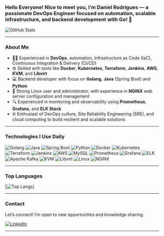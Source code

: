 ### Hello Everyone! Nice to meet you, I’m Daniel Rodrigues — a passionate DevOps Engineer focused on automation, scalable infrastructure, and backend development with Go! 🚀


![GitHub Stats](https://github-readme-stats.vercel.app/api?username=rodrigues-daniel&show_icons=true&bg_color=00000000)

---

### About Me

- 👨‍💻 Experienced in **DevOps**, automation, Infrastructure as Code (IaC), Continuous Integration & Delivery (CI/CD)
- ⚙️ Skilled with tools like **Docker**, **Kubernetes**, **Terraform**, **Jenkins**, **AWS**, **KVM**, and **Libvirt**
- 💻 Backend developer with focus on **Golang**, **Java** (Spring Boot) and **Python**
- 🐧 Strong Linux user and administrator, with experience in **NGINX** web server configuration and management
- 🔍 Experienced in monitoring and observability using **Prometheus**, **Grafana**, and **ELK Stack**
- 🌐 Enthusiast of DevOps culture, Site Reliability Engineering (SRE), and cloud computing to build resilient and scalable solutions

---

### Technologies I Use Daily

<div style="display: inline_block">

  <img align="center" alt="Golang" src="https://img.shields.io/badge/Golang-Go-00ADD8?style=for-the-badge&logo=go&logoColor=white" />
  <img align="center" alt="Java" src="https://img.shields.io/badge/OpenJDK-Java-FF9E0F?style=for-the-badge&logo=openjdk&logoColor=white" />
  <img align="center" alt="Spring Boot" src="https://img.shields.io/badge/Spring_Boot-Java_Framework-239120?style=for-the-badge&logo=springboot&logoColor=white" />
  <img align="center" alt="Python" src="https://img.shields.io/badge/Python-Programming-3776AB?style=for-the-badge&logo=python&logoColor=white" />
  <img align="center" alt="Docker" src="https://img.shields.io/badge/Docker-Containerization-2496ED?style=for-the-badge&logo=docker&logoColor=white" />
  <img align="center" alt="Kubernetes" src="https://img.shields.io/badge/Kubernetes-Orchestration-326CE5?style=for-the-badge&logo=kubernetes&logoColor=white" />
  <img align="center" alt="Terraform" src="https://img.shields.io/badge/Terraform-IaC-623CE4?style=for-the-badge&logo=terraform&logoColor=white" />
  <img align="center" alt="Jenkins" src="https://img.shields.io/badge/Jenkins-CI/CD-D24939?style=for-the-badge&logo=jenkins&logoColor=white" />
  <img align="center" alt="AWS" src="https://img.shields.io/badge/Amazon_AWS-Cloud-FF9900?style=for-the-badge&logo=amazonaws&logoColor=white" />
  <img align="center" alt="MySQL" src="https://img.shields.io/badge/MySQL-Database-4479A1?style=for-the-badge&logo=mysql&logoColor=white" />
  <img align="center" alt="Prometheus" src="https://img.shields.io/badge/Prometheus-Monitoring-E6522C?style=for-the-badge&logo=prometheus&logoColor=white" />
  <img align="center" alt="Grafana" src="https://img.shields.io/badge/Grafana-Observability-F46800?style=for-the-badge&logo=grafana&logoColor=white" />
  <img align="center" alt="ELK" src="https://img.shields.io/badge/ELK_Stack-Logging-005571?style=for-the-badge&logo=elastic&logoColor=white" />
  <img align="center" alt="Apache Kafka" src="https://img.shields.io/badge/Apache_Kafka-Messaging-231F20?style=for-the-badge&logo=apachekafka&logoColor=white" />
  <img align="center" alt="KVM" src="https://img.shields.io/badge/KVM-Virtualization-0078D7?style=for-the-badge&logo=linux&logoColor=white" />
  <img align="center" alt="Libvirt" src="https://img.shields.io/badge/Libvirt-Virtualization-4F4F4F?style=for-the-badge" />
  <img align="center" alt="Linux" src="https://img.shields.io/badge/Linux-Operating_System-FCC624?style=for-the-badge&logo=linux&logoColor=black" />
  <img align="center" alt="NGINX" src="https://img.shields.io/badge/NGINX-Web_Server-009639?style=for-the-badge&logo=nginx&logoColor=white" />

</div>

---

### Top Languages

[![Top Langs](https://github-readme-stats.vercel.app/api/top-langs/?username=rodrigues-daniel&hide_progress=true)]

---

### Contact

Let’s connect! I’m open to new opportunities and knowledge sharing.

[![LinkedIn](https://img.shields.io/badge/LinkedIn-0077B5?style=for-the-badge&logo=linkedin&logoColor=white)](https://www.linkedin.com/in/daniel-c-rodrigues/)

---
